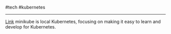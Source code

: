 #tech #kubernetes 

---
[Link](https://minikube.sigs.k8s.io/docs/start/)
minikube is local Kubernetes, focusing on making it easy to learn and develop for Kubernetes.